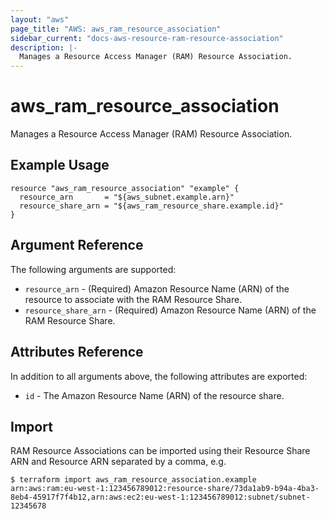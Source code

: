```yaml
---
layout: "aws"
page_title: "AWS: aws_ram_resource_association"
sidebar_current: "docs-aws-resource-ram-resource-association"
description: |-
  Manages a Resource Access Manager (RAM) Resource Association.
---
```


# aws_ram_resource_association

Manages a Resource Access Manager (RAM) Resource Association.

## Example Usage

```hcl
resource "aws_ram_resource_association" "example" {
  resource_arn       = "${aws_subnet.example.arn}"
  resource_share_arn = "${aws_ram_resource_share.example.id}"
}
```

## Argument Reference

The following arguments are supported:

* `resource_arn` - (Required) Amazon Resource Name (ARN) of the resource to associate with the RAM Resource Share.
* `resource_share_arn` - (Required) Amazon Resource Name (ARN) of the RAM Resource Share.

## Attributes Reference

In addition to all arguments above, the following attributes are exported:

* `id` - The Amazon Resource Name (ARN) of the resource share.

## Import

RAM Resource Associations can be imported using their Resource Share ARN and Resource ARN separated by a comma, e.g.

```
$ terraform import aws_ram_resource_association.example arn:aws:ram:eu-west-1:123456789012:resource-share/73da1ab9-b94a-4ba3-8eb4-45917f7f4b12,arn:aws:ec2:eu-west-1:123456789012:subnet/subnet-12345678
```
